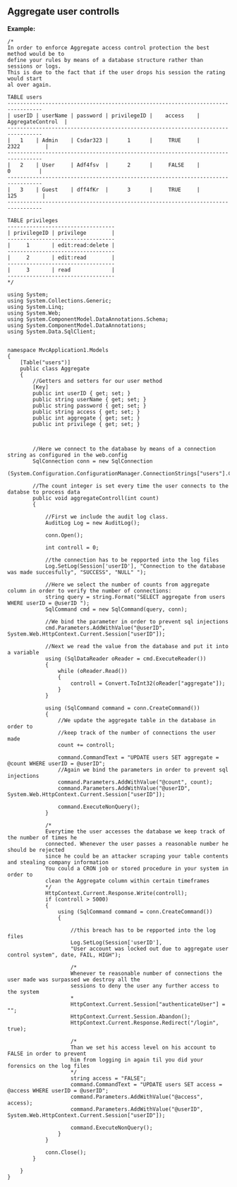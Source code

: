 Aggregate user controlls
-------

**Example:**

   	
	/*
	In order to enforce Aggregate access control protection the best method would be to 
	define your rules by means of a database structure rather than sessions or logs.
	This is due to the fact that if the user drops his session the rating would start
	al over again. 

	TABLE users
	---------------------------------------------------------------------------------   
	| userID | userName | password | privilegeID |    access    | AggregateControl	|
	---------------------------------------------------------------------------------  
	|   1    | Admin    | Csdar323 |      1      |     TRUE     |		2322		|
	---------------------------------------------------------------------------------   
	|   2    | User     | Adf4fsv  |      2      |     FALSE    |		  0			|
	---------------------------------------------------------------------------------  
	|   3    | Guest    | dff4fKr  |      3      |     TRUE     |	     125		|	
	---------------------------------------------------------------------------------

	TABLE privileges
	----------------------------------   
	| privilegeID | privilege        | 
	----------------------------------
	|     1       | edit:read:delete |
	----------------------------------
	|     2       | edit:read        |
	----------------------------------
	|     3       | read             |
	----------------------------------
	*/
		
	using System;
	using System.Collections.Generic;
	using System.Linq;
	using System.Web;
	using System.ComponentModel.DataAnnotations.Schema;
	using System.ComponentModel.DataAnnotations;
	using System.Data.SqlClient;


	namespace MvcApplication1.Models
	{
		[Table("users")]
		public class Aggregate
		{
			//Getters and setters for our user method
			[Key]
			public int userID { get; set; }
			public string userName { get; set; }
			public string password { get; set; }
			public string access { get; set; }
			public int aggregate { get; set; }
			public int privilege { get; set; }

			

			//Here we connect to the database by means of a connection string as configured in the web.config
			SqlConnection conn = new SqlConnection
			(System.Configuration.ConfigurationManager.ConnectionStrings["users"].ConnectionString);

			//The count integer is set every time the user connects to the databse to process data
			public void aggregateControll(int count)
			{
				
				//First we include the audit log class.
				AuditLog Log = new AuditLog();
			
				conn.Open();

				int controll = 0;

				//the connection has to be repported into the log files
				Log.SetLog(Session['userID'], "Connection to the database was made succesfully", "SUCCESS", "NULL" ");

				//Here we select the number of counts from aggregate column in order to verify the number of connections:
				string query = string.Format("SELECT aggregate from users WHERE userID = @userID ");
				SqlCommand cmd = new SqlCommand(query, conn);

				//We bind the parameter in order to prevent sql injections
				cmd.Parameters.AddWithValue("@userID", System.Web.HttpContext.Current.Session["userID"]);

				//Next we read the value from the database and put it into a variable
				using (SqlDataReader oReader = cmd.ExecuteReader())
				{
					while (oReader.Read())
					{
						controll = Convert.ToInt32(oReader["aggregate"]);
					}
				}

				using (SqlCommand command = conn.CreateCommand())
				{
					//We update the aggregate table in the database in order to 
					//keep track of the number of connections the user made
					count += controll;
				
					command.CommandText = "UPDATE users SET aggregate = @count WHERE userID = @userID";
					//Again we bind the parameters in order to prevent sql injections
					command.Parameters.AddWithValue("@count", count);
					command.Parameters.AddWithValue("@userID", System.Web.HttpContext.Current.Session["userID"]);

					command.ExecuteNonQuery();
				}

				/*
				Everytime the user accesses the database we keep track of the number of times he
				connected. Whenever the user passes a reasonable number he should be rejected 
				since he could be an attacker scraping your table contents and stealing company information
				You could a CRON job or stored procedure in your system in order to 
				clean the Aggregate column within certain timeframes
				*/
				HttpContext.Current.Response.Write(controll);
				if (controll > 5000)
				{
					using (SqlCommand command = conn.CreateCommand())
					{

						//this breach has to be repported into the log files
						Log.SetLog(Session['userID'], 
						"User account was locked out due to aggregate user control system", date, FAIL, HIGH");

						/*
						Whenever te reasonable number of connections the user made was surpassed we destroy all the 
						sessions to deny the user any further access to the system
						*
						HttpContext.Current.Session["authenticateUser"] = "";
						HttpContext.Current.Session.Abandon();
						HttpContext.Current.Response.Redirect("/login", true);

						/*
						Than we set his access level on his account to FALSE in order to prevent 
						him from logging in again til you did your forensics on the log files
						*/
						string access = "FALSE";
						command.CommandText = "UPDATE users SET access = @access WHERE userID = @userID";
						command.Parameters.AddWithValue("@access", access);
						command.Parameters.AddWithValue("@userID", System.Web.HttpContext.Current.Session["userID"]);

						command.ExecuteNonQuery();
					}
				}

				conn.Close();
			}

		}
	}
    
    

	
	

	

